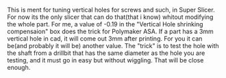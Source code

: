 This is ment for tuning vertical holes for screws and such, in Super Slicer.
For now its the only slicer that can do that(that i know) whitout modifying the whole part.
For me, a value of -0.19 in the "Vertical Hole shrinking compensaion" box does the trick for Polymaker ASA. If a part has a 3mm vertical hole in cad, it will come out 3mm after printing.
For you it can be(and probably it will be) another value. The "trick" is to test the hole with the shaft from a drillbit that has the same diameter as the hole you are testing, and it must go in easy but without wiggling. That will be close enough.
